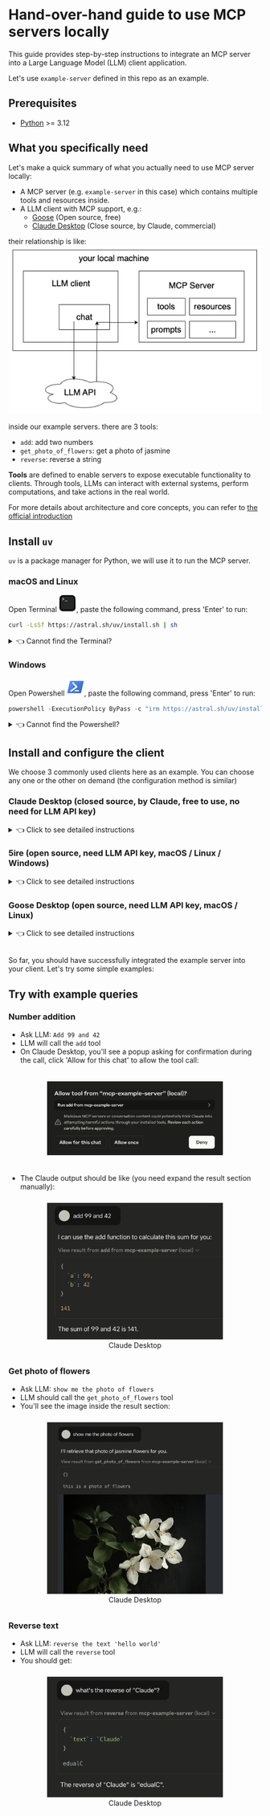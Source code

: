 # Hand-over-hand guide to use MCP servers locally

This guide provides step-by-step instructions to integrate an MCP server into a Large Language Model (LLM) client application.

Let's use `example-server` defined in this repo as an example.

## Prerequisites

- [Python](https://www.python.org/downloads/) >= 3.12

## What you specifically need

Let's make a quick summary of what you actually need to use MCP server locally:

- A MCP server (e.g. `example-server` in this case) which contains multiple tools and resources inside.
- A LLM client with MCP support, e.g.:
  - [Goose](https://block.github.io/goose/) (Open source, free)
  - [Claude Desktop](https://claude.ai/download) (Close source, by Claude, commercial)

their relationship is like:
<img src="assets/local_mcp_map.webp" width="800" />

inside our example servers. there are 3 tools:

- `add`: add two numbers
- `get_photo_of_flowers`: get a photo of jasmine
- `reverse`: reverse a string

**Tools** are defined to enable servers to expose executable functionality to clients. Through tools, LLMs can interact with external systems, perform computations, and take actions in the real world.

For more details about architecture and core concepts, you can refer to [the official introduction](https://modelcontextprotocol.io/docs/concepts/architecture)

## Install `uv`

`uv` is a package manager for Python, we will use it to run the MCP server.

### macOS and Linux

Open Terminal <img src="assets/macos_terminal_icon.webp" height="35" />, paste the following command, press 'Enter' to run:

```bash
curl -LsSf https://astral.sh/uv/install.sh | sh
```

<details>
<summary>👈 Cannot find the Terminal?</summary>

You can search for 'Terminal' in the Spotlight search (Cmd + Space) or Launchpad and open it.

</details>

### Windows

Open Powershell <img src="assets/powershell_icon.webp" height="35" />, paste the following command, press 'Enter' to run:

```powershell
powershell -ExecutionPolicy ByPass -c "irm https://astral.sh/uv/install.ps1 | iex"
```

<details>
<summary>👈 Cannot find the Powershell?</summary>

You can search for 'Powershell' in the Start menu (by pressing `Win` key and typing 'Powershell') or search bar and open it.

</details>

## Install and configure the client

We choose 3 commonly used clients here as an example. You can choose any one or the other on demand (the configuration method is similar)

### Claude Desktop (closed source, by Claude, free to use, no need for LLM API key)

<details>
<summary>👈 Click to see detailed instructions</summary>

#### Installation

- Download and install [Claude Desktop](https://claude.ai/download)

#### Configure

- Open Claude Desktop
- Go to 'Settings'
<div style="display: flex; justify-content: center; align-items: end">
  <div style="text-align: center; margin: 20px">
  <img src="assets/macos_claude_desktop_settings.webp" style="max-height: 200px;" />
  <figcaption>macOS</figcaption>
  </div>
  <div style="text-align: center; margin: 20px">
  <img src="assets/windows_claude_desktop_settings.webp" style="max-height: 200px;" />
  <figcaption>Windows</figcaption>
  </div>
</div>

- Enter 'Developer' tab
<div align="center">
  <img src="assets/claude_desktop_developer.webp" style="max-height: 300px;" />
</div>

- Click 'Edit Config', you'll see the file manager window pop up, navigate to the directory of config file:
<div style="display: flex; justify-content: center; align-items: end">
  <div style="text-align: center; margin: 20px">
  <img src="assets/macos_claude_config_dir.webp" style="max-height: 200px;" />
  <figcaption>macOS</figcaption>
  </div>
  <div style="text-align: center; margin: 20px">
  <img src="assets/windows_claude_config_dir.webp" style="max-height: 200px;" />
  <figcaption>Windows</figcaption>
  </div>
</div>
For macOS, you can open the config file in TextEdit.
<img src="assets/textedit_icon.webp" height="35" />

For Windows, you can open the config file in Notepad.
<img src="assets/notepad_icon.webp" height="35" />

replace the content of config file with:

```json
{
  "mcpServers": {
    "example-server": {
      "command": "uvx",
      "args": [
        "--from",
        "git+https://github.com/pathintegral-institute/mcp-science#subdirectory=servers/example-server",
        "mcp-example-server"
      ]
    }
  }
}
```

and save save the changes.

Restart Claude Desktop. There should be a hammer icon on the bottom of the input box, click it then you can see the tool list.

<div style="display: flex; justify-content: center; align-items: center">
  <img src="assets/mcp_loaded.webp" style="max-height: 150px; margin: 20px" />
  <img src="assets/mcp_tool_list.webp" style="max-height: 150px; margin: 20px" />
</div>

And now, you've successfully integrated the example server into Claude Desktop.

</details>

### 5ire (open source, need LLM API key, macOS / Linux / Windows)

<details>
<summary>👈 Click to see detailed instructions</summary>

[5ire](https://5ire.app/) is a cross-platform desktop AI assistant, MCP client.

#### Installation

- Download and install 5ire from [official website](https://5ire.app/)

#### Get a LLM API key

If you don't have an LLM API key, we recommend obtaining one from [OpenRouter](https://openrouter.ai/), which offers a unified interface for popular large language models. With no subscription required, you can simply pay as you go.

#### LLM provider configuration

Let's use `gpt-4o-mini` in this example.

Open 5ire, go to 'Settings':

<div align="center">
  <img src="assets/5ire_settings.webp" style="max-height: 200px; margin: 20px" />
</div>

Enter Your API key of OpenRouter in the 'API Key' field, update the 'API Base' as `https://api.openrouter.ai/api/v1` and configure the 'Model Mapping' as:

```json
{
  "gpt-4o-mini": "openai/gpt-4o-mini"
}
```

The settings should be updated like this:

<div style="display: flex; justify-content: center; align-items: center">
  <img src="assets/5ire_settings_llm.webp" style="max-height: 200px; margin: 10px" />
  <img src="assets/5ire_settings_llm_model.webp" style="max-height: 200px; margin: 10px" />
</div>

#### MCP server configuration

Enter 'Tools' tab in the sidebar, then click 'New' button on the upper right:

<div style="display: flex; justify-content: center; align-items: center">
  <img src="assets/5ire_tools_entrance.webp" style="max-width: 200px; margin: 20px" />
  <img src="assets/5ire_new_tool.webp" style="max-width: 200px; margin: 20px" />
</div>

Enter `example` in 'Tool Key' field, enter the following command in 'Command' field:

```bash
uvx --from git+https://github.com/pathintegral-institute/mcp-science#subdirectory=servers/example-server mcp-example-server
```

The new tool configuration should be like this:

<div style="display: flex; justify-content: center; align-items: center">
  <img src="assets/5ire_tool_config.webp" style="max-width: 350px; margin: 20px" />
</div>

Click 'Save' button.

You should see a new tool called 'example' on the list. click the toggle button to enable it.

<div style="display: flex; justify-content: center; align-items: center">
  <img src="assets/5ire_new_tool_item.webp" style="max-width: 350px; margin: 20px" />
</div>

</details>

### Goose Desktop (open source, need LLM API key, macOS / Linux)

<details>
<summary>👈 Click to see detailed instructions</summary>

#### Installation

- Download and install Goose Desktop from [official website](https://block.github.io/goose/)

#### Configure LLM API key from provider

This part is similar to 5ire, you can refer to the 5ire section.

#### MCP server configuration

Click the model button on the right bottom of the window, then click 'Tools and Settings' in the menu.

<div align="center">
  <img src="assets/goose_settings.webp" style="max-width: 350px; margin: 20px" />
</div>

Find 'Extensions' section, click 'Add custom extension' button.

<div align="center">
  <img src="assets/goose_new_extension.webp" style="max-width: 350px; margin: 20px" />
</div>

The new extension configuration should be like this:

<div align="center">
  <img src="assets/goose_tool_config.webp" style="max-width: 350px; margin: 20px" />
</div>

Click 'Add' to save the configuration and click the toggle button to enable it

<div align="center">
  <img src="assets/goose_extension_item.webp" style="max-width: 350px; margin: 20px" />
</div>

</details>

<br>

So far, you should have successfully integrated the example server into your client. Let's try some simple examples:

## Try with example queries

### Number addition

- Ask LLM: `Add 99 and 42`
- LLM will call the `add` tool
- On Claude Desktop, you'll see a popup asking for confirmation during the call, click 'Allow for this chat' to allow the tool call:
<div align="center">
  <img src="assets/mcp_confirmation.webp" style="max-width: 350px; margin: 20px" />
</div>

- The Claude output should be like (you need expand the result section manually):
<div style="display: flex; justify-content: center; align-items: center">
  <div style="text-align: center; margin: 10px">
  <img src="assets/mcp_add_output.webp" style="max-width: 350px;" />
  <figcaption>Claude Desktop</figcaption>
  </div>
</div>

### Get photo of flowers

- Ask LLM: `show me the photo of flowers`
- LLM should call the `get_photo_of_flowers` tool
- You'll see the image inside the result section:
<div style="display: flex; justify-content: center; align-items: center">
  <div style="text-align: center; margin: 10px">
  <img src="assets/mcp_image_output.webp" style="max-width: 350px;" />
  <figcaption>Claude Desktop</figcaption>
  </div>
</div>

### Reverse text

- Ask LLM: `reverse the text 'hello world'`
- LLM will call the `reverse` tool
- You should get:
<div style="display: flex; justify-content: center; align-items: center">
  <div style="text-align: center; margin: 10px">
  <img src="assets/mcp_reverse_output.webp" style="max-width: 350px;" />
  <figcaption>Claude Desktop</figcaption>
  </div>
</div>
